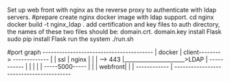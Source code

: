 Set up web front with nginx as the reverse proxy to authenticate with ldap servers.
#prepare
create nginx docker image with ldap support.
	cd nginx
	docker build -t nginx_ldap .
add certification and key files to auth directory, the names of these two files should be: domain.crt. domain.key
install Flask
	sudo pip install Flask
run the system
	./run.sh

#port graph
               ----------------------------------------
              |			docker                |
client-------->             -------------	      |
              |        ssl  |     nginx |             |
              |        --> 443          |______________________>LDAP
    	      |   	     -----------	      |
	      |			  |		      |
	      |		    -----5000-----            |
	      |		    |    webfront|	      |
	      |		     ------------  	      |
	      ----------------------------------------
